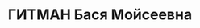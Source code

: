 ---
title: ГИТМАН Бася Мойсеевна
description: 'Род. в 1904, г. Житомир.

  Приговор: 28.12.1937 – ВМН'
---